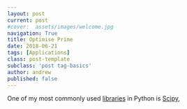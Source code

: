 ```yaml
---
layout: post
current: post
#cover:  assets/images/welcome.jpg
navigation: True
title: Optimise Prime
date: 2018-06-21
tags: [Applications]
class: post-template
subclass: 'post tag-basics'
author: andrew
published: false
---
```


One of my most commonly used [libraries](/import-anything) in Python is [Scipy](https://scipy.org/scipylib/index.html),
